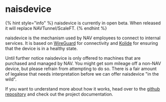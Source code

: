 # naisdevice

{% hint style="info" %}
naisdevice is currently in open beta. When released it will replace NAVTunnel/ScaleFT.
{% endhint %}

naisdevice is the mechanism used by NAV employees to connect to internal services. It is based on [WireGuard](https://www.wireguard.com) for connectivity and [Kolide](https://www.kolide.com/) for ensuring that the device is in a healthy state.

Until further notice naisdevice is only offered to machines that are purchased and managed by NAV. You might get som mileage off a non-NAV device, but please refrain from attempting to do so. There is a fair amount of legalese that needs interpretation before we can offer naisdevice "in the wild".

If you want to understand more about how it works, head over to the [github repository](https://github.com/nais/device) and check out the project documentation.

